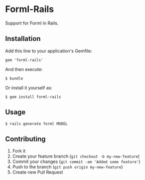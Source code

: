 # Forml-Rails

Support for Forml in Rails. 

## Installation

Add this line to your application's Gemfile:

    gem 'forml-rails'

And then execute:

    $ bundle

Or install it yourself as:

    $ gem install forml-rails

## Usage

    $ rails generate forml MODEL

## Contributing

1. Fork it
2. Create your feature branch (`git checkout -b my-new-feature`)
3. Commit your changes (`git commit -am 'Added some feature'`)
4. Push to the branch (`git push origin my-new-feature`)
5. Create new Pull Request
